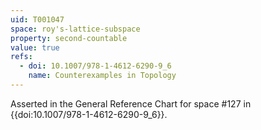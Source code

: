 ```yaml
---
uid: T001047
space: roy's-lattice-subspace
property: second-countable
value: true
refs:
  - doi: 10.1007/978-1-4612-6290-9_6
    name: Counterexamples in Topology
---
```

Asserted in the General Reference Chart for space #127 in
{{doi:10.1007/978-1-4612-6290-9_6}}.

